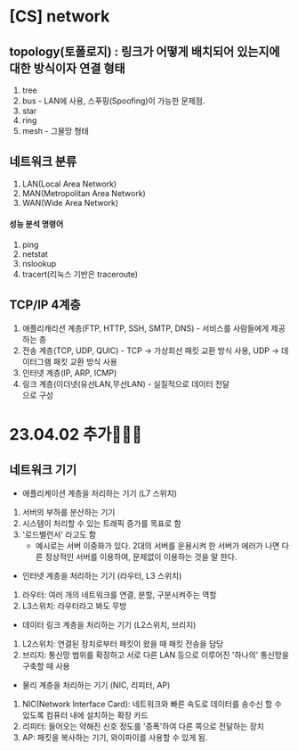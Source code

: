 
# [CS] network

## topology(토폴로지) : 링크가 어떻게 배치되어 있는지에 대한 방식이자 연결 형태

1. tree
2. bus - LAN에 사용, 스푸핑(Spoofing)이 가능한 문제점.
3. star
4. ring
5. mesh - 그물망 형태

## 네트워크 분류

1. LAN(Local Area Network)
2. MAN(Metropolitan Area Network)
3. WAN(Wide Area Network)

#### 성능 분석 명령어

1. ping
2. netstat
3. nslookup
4. tracert(리눅스 기반은 traceroute)

## TCP/IP 4계층

1. 애플리캐리션 계층(FTP, HTTP, SSH, SMTP, DNS) - 서비스를 사람들에게 제공하는 층
2. 전송 계층(TCP, UDP, QUIC) - TCP -> 가상회선 패킷 교환 방식 사용, UDP -> 데이터그램 패킷 교환 방식 사용
3. 인터넷 계층(IP, ARP, ICMP)
4. 링크 계층(이더넷(유선LAN,무선LAN) - 실질적으로 데이터 전달
<br>으로 구성

# 23.04.02 추가🙋🏻‍♂️
## 네트워크 기기

* 애플리케이션 계층을 처리하는 기기 (L7 스위치)
1. 서버의 부하를 분산하는 기기
2. 시스템이 처리할 수 있는 트래픽 증가를 목표로 함
3. '로드밸런서' 라고도 함
   -  예시로는 서버 이중화가 있다. 2대의 서버를 운용시켜 한 서버가 에러가 나면 다른 정상적인 서버를 이용하여, 문제없이 이용하는 것을 말 한다.
   
* 인터넷 계층을 처리하는 기기 (라우터, L3 스위치)
1. 라우터: 여러 개의 네트워크를 연결, 분할, 구분시켜주는 역할
2. L3스위치: 라우터라고 봐도 무방

* 데이터 링크 계층을 처리하는 기기 (L2스위치, 브리지)
1. L2스위치: 연결된 장치로부터 패킷이 왔을 때 패킷 전송을 담당
2. 브리지: 통신망 범위를 확장하고 서로 다른 LAN 등으로 이루어진 '하나의' 통신망을 구축할 때 사용

* 물리 계층을 처리하는 기기 (NIC, 리피터, AP)
1. NIC(Network Interface Card): 네트워크와 빠른 속도로 데이터를 송수신 할 수 있도록 컴퓨터 내에 설치하는 확장 카드
2. 리피터: 들어오는 약해진 신호 정도를 '증폭'하여 다른 쪽으로 전달하는 장치
3. AP: 패킷을 복사하는 기기, 와이파이를 사용할 수 있게 됨.

